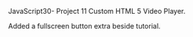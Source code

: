 JavaScript30- Project 11
Custom HTML 5 Video Player.

Added a fullscreen button extra beside tutorial.
